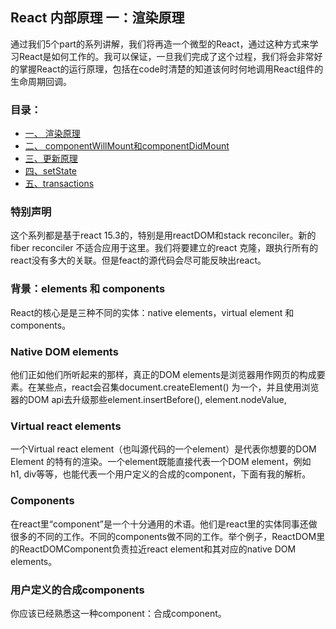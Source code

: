 ## React 内部原理 一：渲染原理

通过我们5个part的系列讲解，我们将再造一个微型的React，通过这种方式来学习React是如何工作的。我可以保证，一旦我们完成了这个过程，我们将会非常好的掌握React的运行原理，包括在code时清楚的知道该何时何地调用React组件的生命周期回调。

### 目录：

- [一、 渲染原理](./渲染原理)
- [二、 componentWillMount和componentDidMount](./componentWillMount和componentDidMount)
- [三、更新原理](./更新原理)
- [四、setState](./setState)
- [五、transactions](./transactions)

### 特别声明

这个系列都是基于react 15.3的，特别是用reactDOM和stack reconciler。新的fiber reconciler 不适合应用于这里。我们将要建立的react 克隆，跟执行所有的react没有多大的关联。但是feact的源代码会尽可能反映出react。

### 背景：elements 和 components
React的核心是是三种不同的实体：native elements，virtual element 和 components。

### Native DOM elements

他们正如他们所听起来的那样，真正的DOM elements是浏览器用作网页的构成要素。在某些点，react会召集document.createElement() 为一个，并且使用浏览器的DOM api去升级那些element.insertBefore(), element.nodeValue,

### Virtual react elements

一个Virtual react element（也叫源代码的一个element）是代表你想要的DOM Element 的特有的渲染。一个element既能直接代表一个DOM element，例如h1, div等等，也能代表一个用户定义的合成的component，下面有我的解析。

### Components

在react里“component”是一个十分通用的术语。他们是react里的实体同事还做很多的不同的工作。不同的components做不同的工作。举个例子，ReactDOM里的ReactDOMComponent负责拉近react element和其对应的native DOM elements。

### 用户定义的合成components

你应该已经熟悉这一种component：合成component。

### 

 



